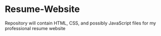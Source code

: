 # Resume-Website
Repository will contain HTML, CSS, and possibly JavaScript files for my professional resume website
